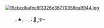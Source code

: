 [![f5cbcdbafec6f3326e36770358ea9944.jpg](https://i.postimg.cc/WbG3b5mg/f5cbcdbafec6f3326e36770358ea9944.jpg)](https://postimg.cc/ppdxsY6L)



⠀⠀⠀..★..𓂃 ࣪˖ ִֶָ🔪 ་༘࿐
